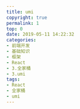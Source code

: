 ```yaml
---
title: umi
copyright: true
permalink: 1
top: 0
date: 2019-05-11 14:22:32
categories:
- 前端开发
- 基础知识
- 框架
- React
- 3.全家桶
- 3.umi
tags:
- React
- 全家桶
- umi
---
```

